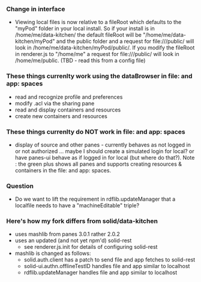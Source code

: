 ### Change in interface

* Viewing local files is now relative to a fileRoot which defaults to
  the "myPod" folder in your local install.  So if your install is
  in /home/me/data-kitchen/ the default fileRoot will be 
  "/home/me/data-kitchen/myPod" and the public folder and a request
  for file:///public/ will look in /home/me/data-kitchen/myPod/public/.
  If you modify the fileRoot in renderer.js to "/home/me" a request
  for file:///public/ will look in /home/me/public.  (TBD - read this 
  from a config file)


### These things currenlty work using the dataBrowser in file: and app: spaces

* read and recognize profile and preferences
* modify .acl via the sharing pane
* read and display containers and resources
* create new containers and resources

### These things currenlty do NOT work in file: and app: spaces

* display of source and other panes - currently behaves as not logged in or not authorized ... maybe I should create a simulated login for local? or have panes-ui behave as if logged in for local (but where do that?).  Note : the green plus shows all panes and supports creating resources & containers in the file: and app: spaces.

### Question

* Do we want to lift the requirement in rdflib.updateManager that a localfile needs to have a "machineEditable" triple?

### Here's how my fork differs from solid/data-kitchen

* uses mashlib from panes 3.0.1 rather 2.0.2
* uses an updated (and not yet npm'd) solid-rest
  * see renderer.js.init for details of configuring solid-rest
* mashlib is changed as follows:
  * solid.auth.client has a patch to send file and app fetches to solid-rest
  * solid-ui.authn.offlineTestID handles file and app similar to localhost
  * rdflib.updateManager  handles file and app similar to localhost
